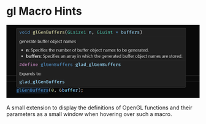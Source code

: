 # gl Macro Hints

![](image.png)

A small extension to display the definitions of OpenGL functions and their parameters as a small window when hovering over such a macro.